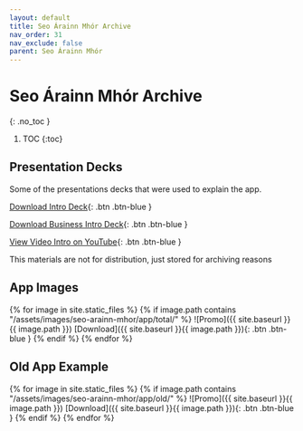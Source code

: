 ```yaml
---
layout: default
title: Seo Árainn Mhór Archive
nav_order: 31
nav_exclude: false
parent: Seo Árainn Mhór
---
```


# Seo Árainn Mhór Archive
{: .no_toc }

1. TOC
{:toc}

## Presentation Decks 

Some of the presentations decks that were used to explain the app.

[Download Intro Deck]({{site.baseurl}}{{"assets/images/seo-arainn-mhor/decks/seo-arainnmhor-brief.pdf"}}){: .btn .btn-blue }

[Download Business Intro Deck]({{site.baseurl}}{{"assets/images/decks/seo-arainn-mhor/seo-arainnmhor-business-intro.pdf"}}){: .btn .btn-blue }

[View Video Intro on YouTube](https://youtu.be/8ArQRfxxTgI){: .btn .btn-blue }


This materials are not for distribution, just stored for archiving reasons

## App Images

{% for image in site.static_files %}
{% if image.path contains "/assets/images/seo-arainn-mhor/app/total/" %}
![Promo]({{ site.baseurl }}{{ image.path }})
[Download]({{ site.baseurl }}{{ image.path }}){: .btn .btn-blue }
{% endif %}
{% endfor %}

## Old App Example

{% for image in site.static_files %}
{% if image.path contains "/assets/images/seo-arainn-mhor/app/old/" %}
![Promo]({{ site.baseurl }}{{ image.path }})
[Download]({{ site.baseurl }}{{ image.path }}){: .btn .btn-blue }
{% endif %}
{% endfor %}
